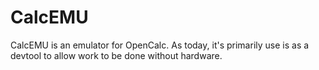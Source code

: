 # CalcEMU

CalcEMU is an emulator for OpenCalc. As today, it's primarily
use is as a devtool to allow work to be done without hardware.
